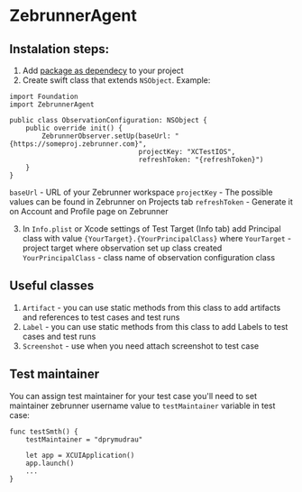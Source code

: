 # ZebrunnerAgent

## Instalation steps:
1. Add [package as dependecy](https://developer.apple.com/documentation/xcode/adding-package-dependencies-to-your-app) to your project
2. Create swift class that extends `NSObject`. Example:
```
import Foundation
import ZebrunnerAgent

public class ObservationConfiguration: NSObject {
    public override init() {
        ZebrunnerObserver.setUp(baseUrl: "{https://someproj.zebrunner.com}",
                                projectKey: "XCTestIOS",
                                refreshToken: "{refreshToken}")
    }
}
```
`baseUrl` - URL of your Zebrunner workspace
`projectKey` - The possible values can be found in Zebrunner on Projects tab
`refreshToken` - Generate it on Account and Profile page on Zebrunner

3. In `Info.plist` or Xcode settings of Test Target (Info tab) add Principal class with value `{YourTarget}.{YourPrincipalClass}`
where 
`YourTarget` - project target where observation set up class created
`YourPrincipalClass` - class name of observation configuration class


## Useful classes
1. `Artifact` - you can use static methods from this class to add artifacts and references to test cases and test runs
2. `Label` - you can use static methods from this class to add Labels to test cases and test runs
3. `Screenshot` - use when you need attach screenshot to test case

## Test maintainer
You can assign test maintainer for your test case you'll need to set maintainer zebrunner username value to `testMaintainer` variable in test case:
```
func testSmth() {
    testMaintainer = "dprymudrau"
    
    let app = XCUIApplication()
    app.launch()
    ...
}
```
